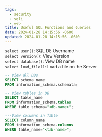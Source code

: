 ```yaml
---
tags:
  - security
  - sqli
  - web
title: Useful SQL Functions and Queries
date: 2024-01-28 14:15:56 -0600
updated: 2024-01-28 14:15:56 -0600
---
```


`select user()`: SQL DB Username  
`select version()`: View Version  
`select database()`: View DB name  
`select load_file()`: Load a file on the Server

````sql
-- View all DBs
SELECT schema_name 
FROM information_schema.schemata; 

-- View tables in DB
SELECT table_name 
FROM information_schema.tables 
WHERE table_schema="<db-name>"; 

---View columns in Table
SELECT column_name 
FROM information_schema.columns 
WHERE table_name="<tab-name>"; 
````
